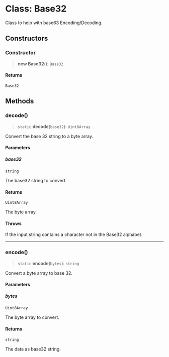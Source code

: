 # Class: Base32

Class to help with base63 Encoding/Decoding.

## Constructors

### Constructor

> **new Base32**(): `Base32`

#### Returns

`Base32`

## Methods

### decode()

> `static` **decode**(`base32`): `Uint8Array`

Convert the base 32 string to a byte array.

#### Parameters

##### base32

`string`

The base32 string to convert.

#### Returns

`Uint8Array`

The byte array.

#### Throws

If the input string contains a character not in the Base32 alphabet.

***

### encode()

> `static` **encode**(`bytes`): `string`

Convert a byte array to base 32.

#### Parameters

##### bytes

`Uint8Array`

The byte array to convert.

#### Returns

`string`

The data as base32 string.
